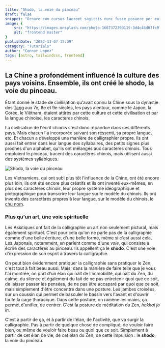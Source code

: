 ```yaml
---
title: "Shodo, la voie du pinceau"
draft: false
snippet: "Ornare cum cursus laoreet sagittis nunc fusce posuere per euismod dis vehicula a, semper fames lacus maecenas dictumst pulvinar neque enim non potenti. Torquent hac sociosqu eleifend potenti."
image: {
    src: "https://images.unsplash.com/photo-1667372393119-3d4c48d07fc9?&fit=crop&w=430&h=240",
    alt: "frontend master"
}
publishDate: "2022-11-07 15:39"
category: "Tutorials"
author: "Connor Lopez"
tags: [astro, tailwindcss, frontend]
---
```



## La Chine a profondément influencé la culture des pays voisins. Ensemble, ils ont créé le **shodo**, la voie du pinceau.

Étant donné le stade de civilisation qu'avait connu la Chine sous la dynastie des [Tang](http://fr.wikipedia.org/wiki/Dynastie_Tang) aux 7e, 8e et 9e siècles, les pays alentour, comme le Japon, la Corée, le Viêtnam, étaient attirés par cette culture et cette civilisation et par la langue chinoise, les caractères chinois.

La civilisation de l'écrit chinois s'est donc répandue dans ces différents pays. Mais chacun l'a incorporée suivant son ressenti, sa propre langue, etc. Et chacun a développé une manière de calligraphier propre. Ils ont aussi fait entrer dans leur langue des syllabaires, des petits signes plus proches d'un alphabet, qu'ils ont mélangés aux caractères chinois. Tous emploient le pinceau, tracent des caractères chinois, mais utilisent aussi des systèmes syllabiques.

![Shodo, la voie du pinceau](/assets/shodo-voie-pinceau.jpg)

Les Vietnamiens, qui ont subi plus tôt l'influence de la Chine, ont été encore plus loin, ils ont été encore plus créatifs et ils ont inventé eux-mêmes, en plus des caractères chinois, leur propre système idéographique et pictographique pour transcrire leur langue sur le modèle du chinois. Ils ont inventé des caractères propres à leur langue, sur le modèle du chinois, le [chu nom](http://fr.wikipedia.org/wiki/Ch%E1%BB%AF_n%C3%B4m).

### Plus qu'un art, une voie spirituelle

Les Asiatiques ont fait de la calligraphie un art non seulement pictural, mais également spirituel. C'est pour cela qu'on ne parle pas de la calligraphie comme d'une belle écriture, d'une belle forme, même si c'est aussi cela. Les Japonais, notamment, en parlent comme d'une _voie_, qui consiste à écrire des caractères au pinceau. Ils appellent ça le **shodo**. C'est une voie d'expression de son esprit à travers la calligraphie.

On peut bien évidemment pratiquer la calligraphie sans pratiquer le Zen, c'est tout à fait beau aussi. Mais, dans la manière de faire telle que je vous l'ai montrée, on part d'un élan qui naît de l'immobilité, qui naît du Zen, du calme, du silence et également du fait de ne pas entretenir quoi que ce soit, de laisser passer les pensées, de ne pas être accaparé par quoi que ce soit, mais simplement d'être concentré dans une posture. Les jambes croisées, sur un coussin qui permet de basculer le bassin vers l'avant et d'ouvrir toute la cage thoracique. Dans cette posture, on ramène les mains, ça permet d'unifier, de centrer. C'est la posture de méditation du Zen, _hokkai jo in_.

C'est à partir de ça, et à partir de l'élan, de l'activité, que va surgir la calligraphie. Pas à partir de quelque chose de compliqué, de vouloir faire bien, ou même de vouloir faire beau ou quoi que ce soit. Simplement à partir de cet élan de vie, de cet élan du Zen, de cette impulsion : le **shodo**, la voie du pinceau.
